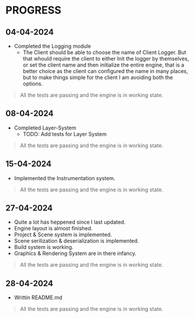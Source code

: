 # PROGRESS

## 04-04-2024

* Completed the Logging module
  * The Client should be able to choose the name of Client Logger.
    But that whould require the client to either Init the logger by themselves,
    or set the client name and then initialize the entire engine, that is a better
    choice as the client can configured the name in many places, but to make things
    simple for the client I am avoiding both the options.

> All the tests are passing and the engine is in working state.

## 08-04-2024

* Completed Layer-System
  * TODO: Add tests for Layer System

> All the tests are passing and the engine is in working state.

## 15-04-2024

* Implemented the Instrumentation system.

> All the tests are passing and the engine is in working state.

## 27-04-2024

* Quite a lot has heppened since I last updated.
* Engine layout is almost finished.
* Project & Scene system is implemented.
* Scene serilization & deserialization is implemented.
* Build system is working.
* Graphics & Rendering System are in there infancy.

> All the tests are passing and the engine is in working state.

## 28-04-2024

* Writtin README.md

> All the tests are passing and the engine is in working state.

